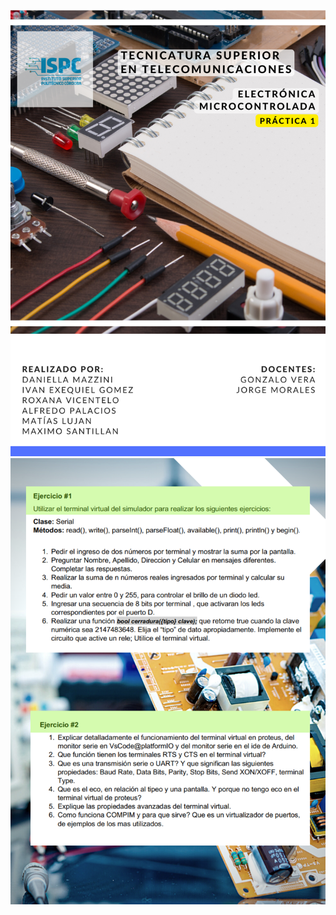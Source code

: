 ![Image text](https://github.com/EMTSTISPC/Grupo4/blob/f147a3c86eae74bdb4c06947f6729695806e549c/PRACTICA1/P1portada.png)
![Image text](https://github.com/EMTSTISPC/Grupo4/blob/e3637443e4c04ead1ab9f3518b5c9d44351d9dec/PRACTICA1/P1ejercicios.png)
